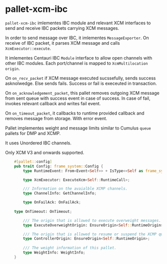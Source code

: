 # pallet-xcm-ibc

`pallet-xcm-ibc` imlementes IBC module and relevant XCM interfaces to send and receive IBC packets carrying XCM messages.

In order to send message over IBC, it imlementes `MessageExporter`.
On receive of IBC packet, it parses XCM message and calls `XcmExecutor::execute`.

It imlementes Centauri IBC `Module` interface to allow open channels with other IBC modules. 
Each port/channel is mapped to `XcmMultilocation` `origin`.

On `on_recv_packet` if XCM message executed sucssefully, sends success asknolwedge. Else sends fails. Success or fail is execeuted in transaction.

On `on_acknowledgement_packet`, this pallet removes outgoing XCM message from sent queue with success event in case of success.
In case of fail, invokes relevant callback and writes fail event.

On `on_timeout_packet`, it callbacks to runtime provided callback and removes message from storage. With error event.

Pallet implementes weight and message limits similar to Cumulus `queue` pallets for DMP and XCMP.

It uses Unordered IBC channels.

Only XCM V3 and onwards supported.

```rust
	#[pallet::config]
	pub trait Config: frame_system::Config {
		type RuntimeEvent: From<Event<Self>> + IsType<<Self as frame_system::Config>::RuntimeEvent>;

		type XcmExecutor: ExecuteXcm<Self::RuntimeCall>;

		/// Information on the avaialble XCMP channels.
		type ChannelInfo: GetChannelInfo;

		type OnFailAck: OnFailAck;
    
    type OnTimeout: OnTimeout;

		/// The origin that is allowed to execute overweight messages.
		type ExecuteOverweightOrigin: EnsureOrigin<Self::RuntimeOrigin>;

		/// The origin that is allowed to resume or suspend the XCMP queue.
		type ControllerOrigin: EnsureOrigin<Self::RuntimeOrigin>;
    
		/// The weight information of this pallet.
		type WeightInfo: WeightInfo;
	}
``` 

